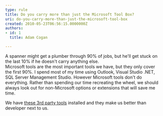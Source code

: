```yaml
---
type: rule
title: Do you carry more than just the Microsoft Tool Box?
uri: do-you-carry-more-than-just-the-microsoft-tool-box
created: 2010-05-23T06:56:15.0000000Z
authors:
- id: 1
  title: Adam Cogan

---
```




<span class='intro'> A spanner might get a plumber through 90% of jobs, but he'll get stuck on the last 10% if he doesn't carry anything else.<br>
Microsoft tools are the most important tools&#160;we have, but they only cover the first 90%. I spend most of my time using Outlook, Visual Studio .NET, SQL Server Management Studio. However Microsoft tools don't do everything. Rather than spending our time recreating the wheel, we should always look out for non-Microsoft options or extensions that will save me time.
 </span>

We&#160;have <a href="http&#58;//www.ssw.com.au/ssw/Standards/DeveloperGeneral/Favourite3rdPartyTools.aspx">these 3rd party tools</a> installed and they make us better than developer next to us.
<p>&#160;</p>



